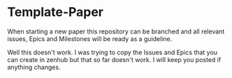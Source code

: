 # Template-Paper
When starting a new paper this repository can be branched and all relevant issues, Epics and Milestones will be ready as a guideline.


Well this doesn't work.  I was trying to copy the Issues and Epics that you can create in zenhub but that so far doesn't work.  I will keep you posted if anything changes.
